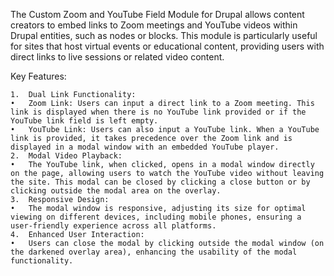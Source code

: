 The Custom Zoom and YouTube Field Module for Drupal allows content creators to embed links to Zoom meetings and YouTube videos within Drupal entities, such as nodes or blocks. This module is particularly useful for sites that host virtual events or educational content, providing users with direct links to live sessions or related video content.

Key Features:

	1.	Dual Link Functionality:
	•	Zoom Link: Users can input a direct link to a Zoom meeting. This link is displayed when there is no YouTube link provided or if the YouTube link field is left empty.
	•	YouTube Link: Users can also input a YouTube link. When a YouTube link is provided, it takes precedence over the Zoom link and is displayed in a modal window with an embedded YouTube player.
	2.	Modal Video Playback:
	•	The YouTube link, when clicked, opens in a modal window directly on the page, allowing users to watch the YouTube video without leaving the site. This modal can be closed by clicking a close button or by clicking outside the modal area on the overlay.
	3.	Responsive Design:
	•	The modal window is responsive, adjusting its size for optimal viewing on different devices, including mobile phones, ensuring a user-friendly experience across all platforms.
	4.	Enhanced User Interaction:
	•	Users can close the modal by clicking outside the modal window (on the darkened overlay area), enhancing the usability of the modal functionality.
 
